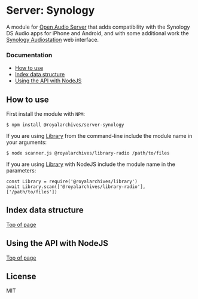 # Server: Synology

A module for [Open Audio Server](https://github.com/server/server) that adds compatibility with the Synology DS Audio apps for iPhone and Android, and with some additional work the [Synology Audiostation](https://www.synology.com/en-us/dsm/feature/audio_station) web interface.

### Documentation

- [How to use](#how-to-use)
- [Index data structure](#index-data-structure)
- [Using the API with NodeJS](#using-the-media-index-with-nodejs)

## How to use

First install the module with `NPM`:

    $ npm install @royalarchives/server-synology

If you are using [Library](https://github.com/server/library) from the command-line include the module name in your arguments:

    $ node scanner.js @royalarchives/library-radio /path/to/files

If you are using [Library](https://github.com/server/library) with NodeJS include the module name in the parameters:

    const Library = require('@royalarchives/library')
    await Library.scan(['@royalarchives/library-radio'], ['/path/to/files'])

## Index data structure

[Top of page](#documentation)

## Using the API with NodeJS

[Top of page](#documentation)

## License

MIT
